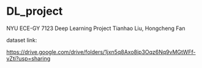 # DL_project
NYU ECE-GY 7123 Deep Learning Project
Tianhao Liu, Hongcheng Fan

dataset link: 

https://drive.google.com/drive/folders/1jxn5q8Axo8ip3Oqz6Nq9vMGtWFf-vZti?usp=sharing
